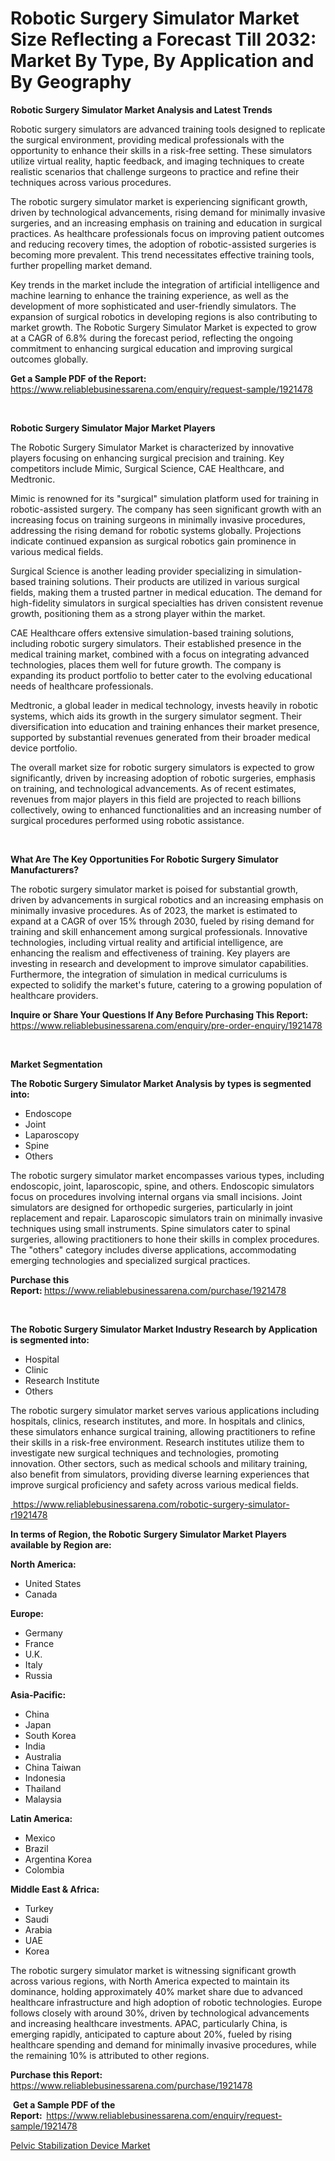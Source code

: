 <p><h1>Robotic Surgery Simulator Market Size Reflecting a Forecast Till 2032: Market By Type, By Application and By Geography</h1></p><p><strong>Robotic Surgery Simulator Market Analysis and Latest Trends</strong></p>
<p><p>Robotic surgery simulators are advanced training tools designed to replicate the surgical environment, providing medical professionals with the opportunity to enhance their skills in a risk-free setting. These simulators utilize virtual reality, haptic feedback, and imaging techniques to create realistic scenarios that challenge surgeons to practice and refine their techniques across various procedures.</p><p>The robotic surgery simulator market is experiencing significant growth, driven by technological advancements, rising demand for minimally invasive surgeries, and an increasing emphasis on training and education in surgical practices. As healthcare professionals focus on improving patient outcomes and reducing recovery times, the adoption of robotic-assisted surgeries is becoming more prevalent. This trend necessitates effective training tools, further propelling market demand.</p><p>Key trends in the market include the integration of artificial intelligence and machine learning to enhance the training experience, as well as the development of more sophisticated and user-friendly simulators. The expansion of surgical robotics in developing regions is also contributing to market growth. The Robotic Surgery Simulator Market is expected to grow at a CAGR of 6.8% during the forecast period, reflecting the ongoing commitment to enhancing surgical education and improving surgical outcomes globally.</p></p>
<p><strong>Get a Sample PDF of the Report:&nbsp;</strong> <a href="https://www.reliablebusinessarena.com/enquiry/request-sample/1921478?utm_campaign=2485&utm_medium=2&utm_source=Github&utm_content=ia&utm_term=04032025&utm_id=robotic-surgery-simulator">https://www.reliablebusinessarena.com/enquiry/request-sample/1921478</a></p>
<p>&nbsp;</p>
<p><strong>Robotic Surgery Simulator Major Market Players</strong></p>
<p><p>The Robotic Surgery Simulator Market is characterized by innovative players focusing on enhancing surgical precision and training. Key competitors include Mimic, Surgical Science, CAE Healthcare, and Medtronic.</p><p>Mimic is renowned for its "surgical" simulation platform used for training in robotic-assisted surgery. The company has seen significant growth with an increasing focus on training surgeons in minimally invasive procedures, addressing the rising demand for robotic systems globally. Projections indicate continued expansion as surgical robotics gain prominence in various medical fields.</p><p>Surgical Science is another leading provider specializing in simulation-based training solutions. Their products are utilized in various surgical fields, making them a trusted partner in medical education. The demand for high-fidelity simulators in surgical specialties has driven consistent revenue growth, positioning them as a strong player within the market.</p><p>CAE Healthcare offers extensive simulation-based training solutions, including robotic surgery simulators. Their established presence in the medical training market, combined with a focus on integrating advanced technologies, places them well for future growth. The company is expanding its product portfolio to better cater to the evolving educational needs of healthcare professionals.</p><p>Medtronic, a global leader in medical technology, invests heavily in robotic systems, which aids its growth in the surgery simulator segment. Their diversification into education and training enhances their market presence, supported by substantial revenues generated from their broader medical device portfolio.</p><p>The overall market size for robotic surgery simulators is expected to grow significantly, driven by increasing adoption of robotic surgeries, emphasis on training, and technological advancements. As of recent estimates, revenues from major players in this field are projected to reach billions collectively, owing to enhanced functionalities and an increasing number of surgical procedures performed using robotic assistance.</p></p>
<p>&nbsp;</p>
<p><strong>What Are The Key Opportunities For Robotic Surgery Simulator Manufacturers?</strong></p>
<p><p>The robotic surgery simulator market is poised for substantial growth, driven by advancements in surgical robotics and an increasing emphasis on minimally invasive procedures. As of 2023, the market is estimated to expand at a CAGR of over 15% through 2030, fueled by rising demand for training and skill enhancement among surgical professionals. Innovative technologies, including virtual reality and artificial intelligence, are enhancing the realism and effectiveness of training. Key players are investing in research and development to improve simulator capabilities. Furthermore, the integration of simulation in medical curriculums is expected to solidify the market's future, catering to a growing population of healthcare providers.</p></p>
<p><strong>Inquire or Share Your Questions If Any Before Purchasing This Report:</strong> <a href="https://www.reliablebusinessarena.com/enquiry/pre-order-enquiry/1921478?utm_campaign=2485&utm_medium=2&utm_source=Github&utm_content=ia&utm_term=04032025&utm_id=robotic-surgery-simulator">https://www.reliablebusinessarena.com/enquiry/pre-order-enquiry/1921478</a></p>
<p>&nbsp;</p>
<p><strong>Market Segmentation</strong></p>
<p><strong>The Robotic Surgery Simulator Market Analysis by types is segmented into:</strong></p>
<p><ul><li>Endoscope</li><li>Joint</li><li>Laparoscopy</li><li>Spine</li><li>Others</li></ul></p>
<p><p>The robotic surgery simulator market encompasses various types, including endoscopic, joint, laparoscopic, spine, and others. Endoscopic simulators focus on procedures involving internal organs via small incisions. Joint simulators are designed for orthopedic surgeries, particularly in joint replacement and repair. Laparoscopic simulators train on minimally invasive techniques using small instruments. Spine simulators cater to spinal surgeries, allowing practitioners to hone their skills in complex procedures. The "others" category includes diverse applications, accommodating emerging technologies and specialized surgical practices.</p></p>
<p><strong>Purchase this Report:&nbsp;</strong><a href="https://www.reliablebusinessarena.com/purchase/1921478?utm_campaign=2485&utm_medium=2&utm_source=Github&utm_content=ia&utm_term=04032025&utm_id=robotic-surgery-simulator">https://www.reliablebusinessarena.com/purchase/1921478</a></p>
<p>&nbsp;</p>
<p><strong>The Robotic Surgery Simulator Market Industry Research by Application is segmented into:</strong></p>
<p><ul><li>Hospital</li><li>Clinic</li><li>Research Institute</li><li>Others</li></ul></p>
<p><p>The robotic surgery simulator market serves various applications including hospitals, clinics, research institutes, and more. In hospitals and clinics, these simulators enhance surgical training, allowing practitioners to refine their skills in a risk-free environment. Research institutes utilize them to investigate new surgical techniques and technologies, promoting innovation. Other sectors, such as medical schools and military training, also benefit from simulators, providing diverse learning experiences that improve surgical proficiency and safety across various medical fields.</p></p>
<p><a href="https://www.reliablebusinessarena.com/robotic-surgery-simulator-r1921478?utm_campaign=2485&utm_medium=2&utm_source=Github&utm_content=ia&utm_term=04032025&utm_id=robotic-surgery-simulator">&nbsp;https://www.reliablebusinessarena.com/robotic-surgery-simulator-r1921478</a></p>
<p><strong>In terms of Region, the Robotic Surgery Simulator Market Players available by Region are:</strong></p>
<p>
    <p> <strong> North America: </strong>
        <ul>
            <li>United States</li>
            <li>Canada</li>
        </ul>
        </p> 
    <p> <strong> Europe: </strong>
        <ul>
            <li>Germany</li>
            <li>France</li>
            <li>U.K.</li>
            <li>Italy</li>
            <li>Russia</li>
        </ul>
        </p> 
    <p> <strong> Asia-Pacific: </strong>
        <ul>
            <li>China</li>
            <li>Japan</li>
            <li>South Korea</li>
            <li>India</li>
            <li>Australia</li>
            <li>China Taiwan</li>
            <li>Indonesia</li>
            <li>Thailand</li>
            <li>Malaysia</li>
        </ul>
        </p> 
    <p> <strong> Latin America: </strong>
        <ul>
            <li>Mexico</li>
            <li>Brazil</li>
            <li>Argentina Korea</li>
            <li>Colombia</li>
        </ul>
        </p> 
    <p> <strong> Middle East & Africa: </strong>
        <ul>
            <li>Turkey</li>
            <li>Saudi</li>
            <li>Arabia</li>
            <li>UAE</li>
            <li>Korea</li>
        </ul>
    </p>
    </p>
<p><p>The robotic surgery simulator market is witnessing significant growth across various regions, with North America expected to maintain its dominance, holding approximately 40% market share due to advanced healthcare infrastructure and high adoption of robotic technologies. Europe follows closely with around 30%, driven by technological advancements and increasing healthcare investments. APAC, particularly China, is emerging rapidly, anticipated to capture about 20%, fueled by rising healthcare spending and demand for minimally invasive procedures, while the remaining 10% is attributed to other regions.</p></p>
<p><strong>Purchase this Report: </strong><a href="https://www.reliablebusinessarena.com/purchase/1921478?utm_campaign=2485&utm_medium=2&utm_source=Github&utm_content=ia&utm_term=04032025&utm_id=robotic-surgery-simulator">https://www.reliablebusinessarena.com/purchase/1921478</a></p>
<p>&nbsp;<strong>Get a Sample PDF of the Report:&nbsp;&nbsp;</strong><a href="https://www.reliablebusinessarena.com/enquiry/request-sample/1921478?utm_campaign=2485&utm_medium=2&utm_source=Github&utm_content=ia&utm_term=04032025&utm_id=robotic-surgery-simulator">https://www.reliablebusinessarena.com/enquiry/request-sample/1921478</a></p>
<p><strong></strong></p>
<p><p><a href="https://github.com/mayabungard8092/Market-Research-Report-List-1/blob/main/pelvic-stabilization-device-market.md?utm_campaign=2485&utm_medium=2&utm_source=Github&utm_content=ia&utm_term=04032025&utm_id=robotic-surgery-simulator">Pelvic Stabilization Device Market</a></p></p>